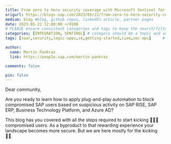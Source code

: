 ```yaml
---
title: From zero to hero security coverage with Microsoft Sentinel for your critical SAP security signals – You’re gonna hear me SOAR! Part 1
origurl: https://blogs.sap.com/2023/05/22/from-zero-to-hero-security-coverage-with-microsoft-sentinel-for-your-critical-sap-security-signals-youre-gonna-hear-me-soar-part-1/
medium: blog #blog, github repos, linkedIn article, partner pages
date: 2023-05-22 12:00:00 +/0100
# PLEASE ensure consistent categories and tags to keep the search/filtering meaningful!
categories: [INTEGRATION, SENTINEL] # category should be a topic and sub-category primary product
tags: [soar,security,logic-apps,s4,getting-started,siem,sec-ops]     # TAG names should always be lowercase

author:
  name: Martin Pankraz
  link: https://people.sap.com/martin-pankraz

comments: false

pin: false
---
```

Dear community,

Are you ready to learn how to apply plug-and-play automation to block compromised SAP users based on suspicious activity on SAP RISE, SAP ERP, Business Technology Platform, and Azure AD?

This blog has you covered with all the steps required to start kicking 🤸🏾‍♂️ compromised users. As a byproduct to that rewarding experience your landscape becomes more secure. But we are here mostly for the kicking 🏌🏻.

